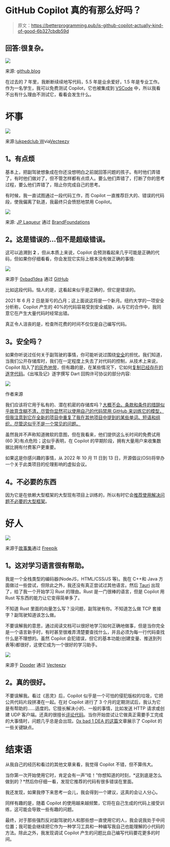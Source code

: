 # GitHub Copilot 真的有那么好吗？

> 原文：<https://betterprogramming.pub/is-github-copilot-actually-kind-of-good-6b327cbdb59d>

## 回答:很复杂。

![](img/64828b08f8deac9c93988f6b13553bce.png)

来源: [github.blog](https://github.blog/2022-06-21-github-copilot-is-generally-available-to-all-developers/)

在过去的 7 年里，我断断续续地写代码，5.5 年是业余爱好，1.5 年是专业工作。作为一名学生，我可以免费测试 Copilot，它也被集成到 [VSCode](https://code.visualstudio.com/) 中，所以我看不出有什么理由不测试它，看看会发生什么。

# 坏事

![](img/7b0c9dc97c4110231daed41af859c933.png)

来源:[lukpedclub W](https://www.vecteezy.com/members/amy1313)via[Vecteezy](http://vecteezy.com)

## **1。有点烦**

基本上，把副驾驶想象成在你还没想明白之前就回答问题的孩子。有时他们弄错了，有时他们做对了，但不管怎样都有点烦人。要么他们弄错了，打断了你的思考过程，要么他们弄错了，阻止你完成自己的思考。

有时候，我一直试图通过一段代码工作，而 Copilot 一直推荐巨大的、错误的代码段，使我偏离了轨道，我最终只会愤怒地禁用 Copilot。

![](img/1123662bba52451be862a6cdd73f624e.png)

来源: [JP Laqueur](http://www.brandfoundations.us/blog-overview?author=54f6028be4b04d7cac4d682d) 通过 [BrandFoundations](http://www.brandfoundations.us/blog-overview/2017/1/19/webinar-building-a-brand-on-purpose)

## **2。这是错误的…但不是超级错误。**

这可以追溯到 **2** ，但从本质上来说，Copilot 会预测看起来几乎可能是正确的代码，但如果你仔细看看，你会发现它实际上根本没有做正确的事情:

![](img/ff93ec71018b955c0957ea37caad2110.png)

来源于 [0xbad1dea](https://gist.github.com/0xabad1dea) 通过 [GitHub](https://gist.github.com/0xabad1dea/be18e11beb2e12433d93475d72016902)

比如这段代码。恼人的是，这看起来似乎是正确的，但它是错误的。

2021 年 6 月 2 日是渐亏的凸月；这上面说这将是一个新月。纽约大学的一项安全分析称，Copilot 产生的 40%的代码容易受到安全威胁，从与它的合作中，我同意它在产生大量代码时经常出错。

真正令人沮丧的是，检查所花费的时间不仅仅是自己编写代码。

## **3。安全吗？**

如果你听说过任何关于副驾驶的事情，你可能听说过围绕[安全](https://github.com/community/community/discussions/7163)的担忧。我们知道，当我们公开存储库时，我们在一定程度上失去了对代码的控制，从技术上来说，Copilot 陷入了[的灰色地带](https://www.zdnet.com/article/is-github-copilots-code-legal-ethically-right/)，但有趣的是，在某些情况下，它如何[复制已经存在的逐字代码](https://twitter.com/mitsuhiko/status/1410886329924194309)。《出埃及记》逐字撰写 Dart 回购许可协议的部分内容:

![](img/be266ec8c65a07e48b96e26e82eb3847.png)

作者来源

我们应该将它用于私有的、潜在机密的存储库吗？[大概不会。条款和条件的措辞似乎故意含糊不清，尽管你显然可以使用自己的代码禁用 GitHub 来训练它的模型，但我注意到它在全新的项目中重复了我在其他项目中提到的某些单词、短语和组织，尽管这似乎不是一个常见的问题。](https://github.com/community/community/discussions/7163)

虽然我并不声称知道微软的意图，但在我看来，他们提供这么长时间的免费试用(60 天)有点危险；这似乎表明，在 Copilot 的早期阶段，拥有大量用户来收集数据比拥有付费客户更重要。

如果这是你感兴趣的事情，从 2022 年 10 月 11 日到 13 日，开源倡议(OSI)将举办一个关于此类项目的伦理影响的虚拟会议。

## **4。不必要的东西**

因为它是在依赖大型框架的大型现有项目上训练的，所以有时它会[推荐使用解决问题不必要的大型框架](https://blog.logrocket.com/building-github-copilot-app/)。

# 好人

![](img/a2b2fe086d7b7f9f261ee2309d1e4d13.png)

来源于[故事集](https://www.freepik.com/author/stories)通过 [Freepik](https://www.freepik.com/free-vector/learning-concept-illustration_14230944.htm#query=learning&position=3&from_view=keyword)

## **1。这对学习语言很有帮助。**

我是一个全栈类型的编码器(NodeJS，HTML/CSS/JS 等)。我在 C++和 Java 方面做过一些尝试，但除此之外，我还没有真正尝试过其他语言。然后 [Tauri](https://tauri.app/) 出现了，给了我一个开始学习 Rust 的理由。Rust 是一门很棒的语言，但是 Copilot 用 Rust 写东西的能力让它变得简单多了。

不知道 Rust 里面的向量怎么写？没问题，副驾驶有你。不知道怎么做 TCP 套接字？副驾驶知道该怎么做。

不要误解我的意思，通过阅读文档可以很好地学习如何正确地做事，但是当你完全是一个语言新手时，有时甚至很难弄清楚要查找什么，并且必须为每一行代码查找什么是不理想的。虽然 Copilot 会犯错误，但它的基本功能(创建变量、推送到列表等)都很好，这使它成为一个很好的学习助手。

![](img/a7e2ad19ab8e7923dc14c3bd0feaede9.png)

来源于 [Dooder](https://www.vecteezy.com/members/doodervector) 通过 [Vecteezy](https://www.vecteezy.com/vector-art/628388-vision-vector-illustration-concept-of-people-lifestyle)

## **2。真的很好。**

不要误解我。看过《恶灵》后，Copilot 似乎是一个可怕的侵犯版权的垃圾，它把公共代码片段拼凑在一起。在对 Copilot 进行了 3 个月的定期测试后，我认为它是有帮助的……适度的。它擅长解决小的、一般的事情，比如发送 HTTP 请求或创建 UDP 客户端。还真的很擅长[评论代码](https://dagshub.com/blog/github-copilot-not-code/)。当你开始尝试让它做真正需要手工完成的大事情时，问题几乎总是会出现。[0x bad 1 DEA 的这篇](https://gist.github.com/0xabad1dea/be18e11beb2e12433d93475d72016902)文章展示了 Copilot 的一些关键缺点。

# 结束语

从我自己的经历和看过的其他文章来看，我觉得 Copilot 不错，但不算伟大。

当你第一次开始使用它时，肯定会有一声“哇！”你想知道的时刻，*这到底是怎么做到的？*然后你仔细一看，发现它推荐的代码有很多错误在里面。

我还发现，如果我停下来思考一会儿，我会得到一个建议，这真的会让人分心。

同样有趣的是，随着 Copilot 的使用越来越频繁，它将在自己生成的代码上接受训练，这可能会导致一些有趣的问题。

最终，对于那些强烈反对副驾驶的人和那些想一直使用它的人，我会说我处于中间位置；我可能会继续把它作为一种学习工具和一种编写我自己也能理解的小代码的方法。除此之外，我发现调试 Copilot 产生的问题比自己编写代码要花更多的时间。